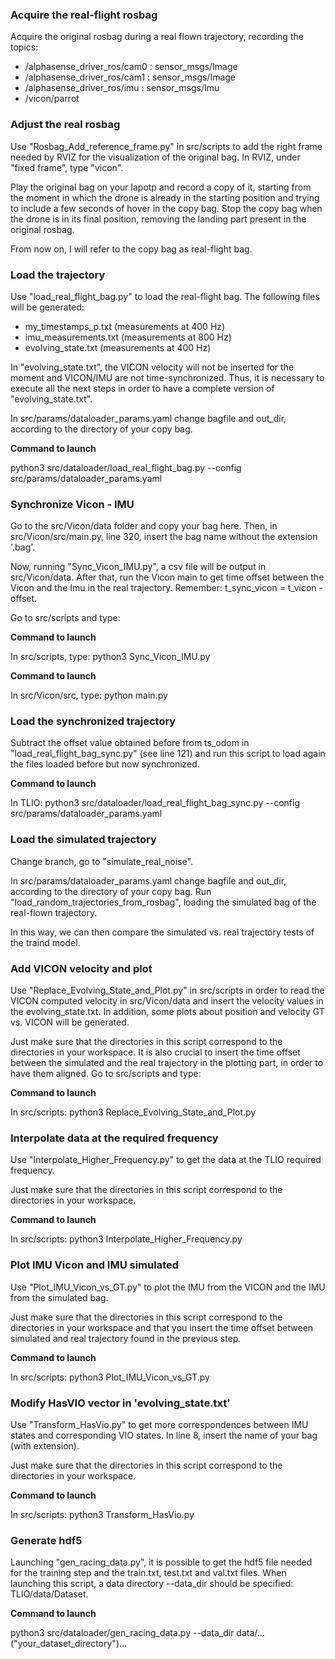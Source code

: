 ### Acquire the real-flight rosbag

Acquire the original rosbag during a real flown trajectory, recording the topics:     

- /alphasense_driver_ros/cam0 : sensor_msgs/Image        
- /alphasense_driver_ros/cam1 : sensor_msgs/Image        
- /alphasense_driver_ros/imu  : sensor_msgs/Imu          
- /vicon/parrot   

### Adjust the real rosbag

Use "Rosbag_Add_reference_frame.py" in src/scripts to add the right frame needed by RVIZ for the visualization of the original bag. In RVIZ, under "fixed frame", type "vicon".

Play the original bag on your lapotp and record a copy of it, starting from the moment in which the drone is already in the starting position and trying to include a few seconds of hover in the copy bag. Stop the copy bag when the drone is in its final position, removing the landing part present in the original rosbag. 

From now on, I will refer to the copy bag as real-flight bag. 

### Load the trajectory 

Use "load_real_flight_bag.py" to load the real-flight bag.
The following files will be generated:

- my_timestamps_p.txt (measurements at 400 Hz)
- imu_measurements.txt (measurements at 800 Hz)
- evolving_state.txt (measurements at 400 Hz)

In "evolving_state.txt", the VICON velocity will not be inserted for the moment and VICON/IMU are not time-synchronized. Thus, it is necessary to execute all the next steps in order to have a complete version of "evolving_state.txt". 

In src/params/dataloader_params.yaml change bagfile and out_dir, according to the directory of your copy bag. 

**Command to launch**

python3 src/dataloader/load_real_flight_bag.py --config src/params/dataloader_params.yaml

### Synchronize Vicon - IMU

Go to the src/Vicon/data folder and copy your bag here. Then, in src/Vicon/src/main.py, line 320, insert the bag name without the extension '.bag'.

Now, running "Sync_Vicon_IMU.py", a csv file will be output in src/Vicon/data. 
After that, run the Vicon main to get time offset between the Vicon and the Imu in the real trajectory. 
Remember: t_sync_vicon = t_vicon - offset.

Go to src/scripts and type:

**Command to launch**

In src/scripts, type: python3 Sync_Vicon_IMU.py

**Command to launch**

In src/Vicon/src, type: python main.py

### Load the synchronized trajectory 

Subtract the offset value obtained before from ts_odom in "load_real_flight_bag_sync.py" (see line 121) and run this script to load again the files loaded before but now synchronized. 

**Command to launch**

In TLIO: python3 src/dataloader/load_real_flight_bag_sync.py --config src/params/dataloader_params.yaml

### Load the simulated trajectory 

Change branch, go to "simulate_real_noise". 

In src/params/dataloader_params.yaml change bagfile and out_dir, according to the directory of your copy bag. Run "load_random_trajectories_from_rosbag", loading the simulated bag of the real-flown trajectory. 

In this way, we can then compare the simulated vs. real trajectory tests of the traind model.  

### Add VICON velocity and plot

Use "Replace_Evolving_State_and_Plot.py" in src/scripts in order to read the VICON computed velocity in src/Vicon/data and insert the velocity values in the evolving_state.txt.
In addition, some plots about position and velocity GT vs. VICON will be generated.

Just make sure that the directories in this script correspond to the directories in your workspace. It is also crucial to insert the time offset between the simulated and the real trajectory in the plotting part, in order to have them aligned. 
Go to src/scripts and type: 

**Command to launch**

In src/scripts: python3 Replace_Evolving_State_and_Plot.py

### Interpolate data at the required frequency

Use "Interpolate_Higher_Frequency.py" to get the data at the TLIO required frequency. 

Just make sure that the directories in this script correspond to the directories in your workspace. 

**Command to launch**

In src/scripts: python3 Interpolate_Higher_Frequency.py

### Plot IMU Vicon and IMU simulated 

Use "Plot_IMU_Vicon_vs_GT.py" to plot the IMU from the VICON and the IMU from the simulated bag. 

Just make sure that the directories in this script correspond to the directories in your workspace and that you insert the time offset between simulated and real trajectory found in the previous step.

**Command to launch**

In src/scripts: python3 Plot_IMU_Vicon_vs_GT.py

### Modify HasVIO vector in 'evolving_state.txt'

Use "Transform_HasVio.py" to get more correspondences between IMU states and corresponding VIO states. In line 8, insert the name of your bag (with extension).

Just make sure that the directories in this script correspond to the directories in your workspace.

**Command to launch**

In src/scripts: python3 Transform_HasVio.py

### Generate hdf5

Launching "gen_racing_data.py", it is possible to get the hdf5 file needed for the training step and the train.txt, test.txt and val.txt files.
When launching this script, a data directory --data_dir should be specified: TLIO/data/Dataset. 

**Command to launch**

python3 src/dataloader/gen_racing_data.py --data_dir data/...("your_dataset_directory")...

